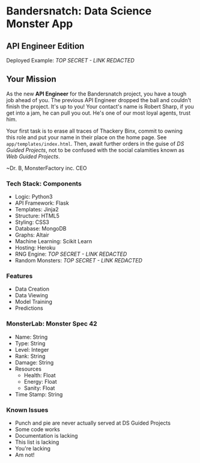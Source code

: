 # Bandersnatch: Data Science Monster App
## API Engineer Edition

Deployed Example: _TOP SECRET - LINK REDACTED_


## Your Mission
As the new **API Engineer** for the Bandersnatch project, you have a tough job
ahead of you. The previous API Engineer dropped the ball and couldn't finish
the project. It's up to you! Your contact's name is Robert Sharp, if you get
into a jam, he can pull you out. He's one of our most loyal agents, trust him.

Your first task is to erase all traces of Thackery Binx, commit to owning  
this role and put your name in their place on the home page. See
`app/templates/index.html`. Then, await further orders in the guise of 
_DS Guided Projects_, not to be confused with the social calamities known as 
_Web Guided Projects_.

~Dr. B, MonsterFactory inc. CEO


### Tech Stack: Components
- Logic: Python3
- API Framework: Flask
- Templates: Jinja2
- Structure: HTML5
- Styling: CSS3
- Database: MongoDB
- Graphs: Altair
- Machine Learning: Scikit Learn
- Hosting: Heroku
- RNG Engine: _TOP SECRET - LINK REDACTED_
- Random Monsters: _TOP SECRET - LINK REDACTED_


### Features
- Data Creation
- Data Viewing
- Model Training
- Predictions


### MonsterLab: Monster Spec 42
- Name: String
- Type: String
- Level: Integer
- Rank: String
- Damage: String
- Resources
  - Health: Float
  - Energy: Float
  - Sanity: Float
- Time Stamp: String


### Known Issues
- Punch and pie are never actually served at DS Guided Projects
- Some code works
- Documentation is lacking
- This list is lacking
- You're lacking
- Am not!
